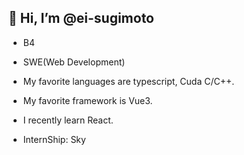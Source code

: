## 👋 Hi, I’m @ei-sugimoto
- B4
- SWE(Web Development)
- My favorite languages are typescript, Cuda C/C++.
- My favorite framework is Vue3.
- I recently learn React.

- InternShip: Sky
<!---
ei-sugimoto/ei-sugimoto is a ✨ special ✨ repository because its `README.md` (this file) appears on your GitHub profile.
You can click the Preview link to take a look at your changes.
--->
